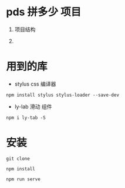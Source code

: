 # pds 拼多少 项目

1. 项目结构

2. 

# 用到的库

- stylus  css 编译器
```node
npm install stylus stylus-loader --save-dev
```
- ly-lab 滑动 组件
```node
npm i ly-tab -S
```

# 安装

```node
git clone

npm install

npm run serve
```